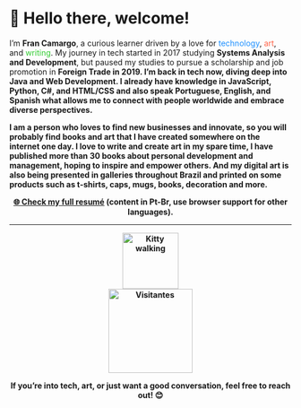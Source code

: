<div align="start">
  <h1>👋 Hello there, welcome!</h1>
  <p>
    I’m <strong>Fran Camargo</strong>, a curious learner driven by a love for <span style="color:#1e90ff;">technology</span>, <span style="color:#ff6347;">art</span>, and <span style="color:#32cd32;">writing</span>. 
    My journey in tech started in 2017 studying <strong>Systems Analysis and Development</strong>, but paused my studies to pursue a scholarship and job promotion in <strong>Foreign Trade<strong> in 2019. I’m back in tech now,
    diving deep into <strong>Java</strong> and <strong>Web Development</strong>. I already have knowledge in  <strong> JavaScript, Python, C#, and HTML/CSS</strong> and also speak <strong>Portuguese</strong>, 
<strong>English</strong>, and <strong>Spanish</strong> what allows me to connect with people worldwide and embrace diverse perspectives.  </p>

<p>
I am a person who loves to find new businesses and innovate, so you will probably find books and art that I have created somewhere on the internet one day.
I love to write and create art in my spare time, I have published more than <strong>30 books</strong> about personal development and management, hoping to inspire and empower others. And my digital art is also being presented in galleries throughout Brazil and printed on some products such as t-shirts, caps, mugs, books, decoration and more.
</p>

</div>

<div align="center">
  <p><a href="https://francamargo.github.io/Resume_FranCamargo/" target="_blank">🌐 Check my full resumé</a> (content in Pt-Br, use browser support for other languages).</p>
</div>

---

<div align="center">
  <img src="https://media.giphy.com/media/v6aOjy0Qo1fIA/giphy.gif" alt="Kitty walking" width="100">
</div>

<div align="center">
  <img src="https://hits.seeyoufarm.com/api/count/incr/badge.svg?url=https://github.com/FranCamargo/FranCamargo&title=Visitas&color=9b59b6&labelColor=ffffff" alt="Visitantes" width="150">
</div>


<div align="center">
  <p>If you’re into tech, art, or just want a good conversation, feel free to reach out! 😊</p>
</div>
